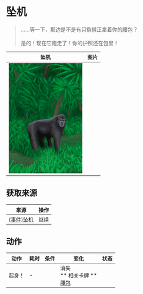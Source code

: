 # 坠机  
> ……等一下，那边是不是有只猕猴正拿着你的腰包？<br><br>是的！现在它跑走了！你的护照还在包里！  
  
  坠机  |   图片   
 ----  |  ----:   
   |  <img decoding="async" src="Sprite/MacaqueEvent.png" href="a.md" style="max-width:300px;max-height:300px;">   
  
## 获取来源  
来源  |  操作  
----  |  ----  
[(事件)坠机](Event_IntroTourist1.md)  |  继续  
## 动作  
动作  |  耗时  |  条件  |  变化  |  状态  
----  |  ----  |  ----  |  ----  |  ----  
起身！<br>  |  -  |    |  消失<br>** 相关卡牌 **<br>[腰包](BeltBag.md)  |    
